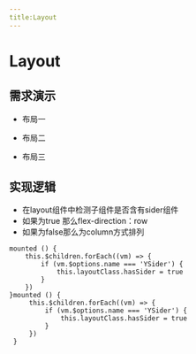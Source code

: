 ```yaml
---
title:Layout
---
```


# Layout

## 需求演示

- 布局一

<ClientOnly>
   <layout-demo1></layout-demo1>
</ClientOnly>

- 布局二

<ClientOnly>
   <layout-demo2></layout-demo2>
</ClientOnly>

- 布局三

<ClientOnly>
   <layout-demo3></layout-demo3>
</ClientOnly>

## 实现逻辑

- 在layout组件中检测子组件是否含有sider组件
- 如果为true 那么flex-direction：row
- 如果为false那么为column方式排列

```angular2html
mounted () {
    this.$children.forEach((vm) => {
        if (vm.$options.name === 'YSider') {
            this.layoutClass.hasSider = true
        }
    })
}mounted () {
     this.$children.forEach((vm) => {
         if (vm.$options.name === 'YSider') {
             this.layoutClass.hasSider = true
         }
     })
 }
```